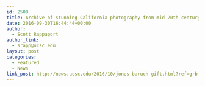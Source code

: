 ```yaml
---
id: 2508
title: Archive of stunning California photography from mid 20th century given to UC Santa Cruz library
date: 2016-09-30T16:44:44+00:00
author:
  - Scott Rappaport
author_link:
  - srapp@ucsc.edu
layout: post
categories:
  - Featured
  - News
link_post: http://news.ucsc.edu/2016/10/jones-baruch-gift.html?ref=grb-message
---
```


